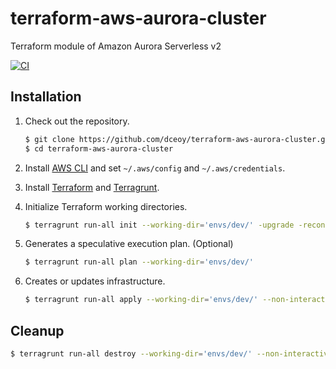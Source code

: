 terraform-aws-aurora-cluster
============================

Terraform module of Amazon Aurora Serverless v2

[![CI](https://github.com/dceoy/terraform-aws-aurora-cluster/actions/workflows/ci.yml/badge.svg)](https://github.com/dceoy/terraform-aws-aurora-cluster/actions/workflows/ci.yml)

Installation
------------

1.  Check out the repository.

    ```sh
    $ git clone https://github.com/dceoy/terraform-aws-aurora-cluster.git
    $ cd terraform-aws-aurora-cluster
    ````

2.  Install [AWS CLI](https://aws.amazon.com/cli/) and set `~/.aws/config` and `~/.aws/credentials`.

3.  Install [Terraform](https://www.terraform.io/) and [Terragrunt](https://terragrunt.gruntwork.io/).

4.  Initialize Terraform working directories.

    ```sh
    $ terragrunt run-all init --working-dir='envs/dev/' -upgrade -reconfigure
    ```

5.  Generates a speculative execution plan. (Optional)

    ```sh
    $ terragrunt run-all plan --working-dir='envs/dev/'
    ```

6.  Creates or updates infrastructure.

    ```sh
    $ terragrunt run-all apply --working-dir='envs/dev/' --non-interactive
    ```

Cleanup
-------

```sh
$ terragrunt run-all destroy --working-dir='envs/dev/' --non-interactive
```
